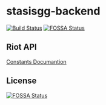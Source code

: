 # stasisgg-backend
[![Build Status](https://travis-ci.com/R-NK/stasisgg-backend.svg?branch=master)](https://travis-ci.com/R-NK/stasisgg-backend)
[![FOSSA Status](https://app.fossa.io/api/projects/git%2Bgithub.com%2FR-NK%2Fstasisgg-backend.svg?type=shield)](https://app.fossa.io/projects/git%2Bgithub.com%2FR-NK%2Fstasisgg-backend?ref=badge_shield)

## Riot API
[Constants Documantion](https://developer.riotgames.com/game-constants.html)

## License
[![FOSSA Status](https://app.fossa.io/api/projects/git%2Bgithub.com%2FR-NK%2Fstasisgg-backend.svg?type=large)](https://app.fossa.io/projects/git%2Bgithub.com%2FR-NK%2Fstasisgg-backend?ref=badge_large)